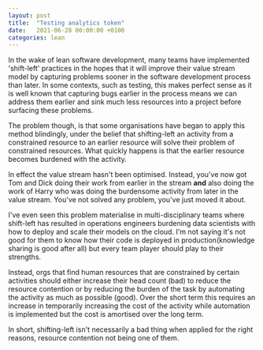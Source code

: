 ```yaml
---
layout: post
title:  "Testing analytics token"
date:   2021-06-28 00:00:00 +0100
categories: lean
---
```


In the wake of lean software development, many teams have implemented 'shift-left' practices in the hopes that it will improve their value stream model by capturing problems sooner in the software development process than later. In some contexts, such as testing, this makes perfect sense as it is well known that capturing bugs earlier in the process means we can address them earlier and sink much less resources into a project before surfacing these problems.

The problem though, is that some organisations have began to apply this method blindingly, under the belief that shifting-left an activity from a constrained resource to an earlier resource will solve their problem of constrained resources. What quickly happens is that the earlier resource becomes burdened with the activity.

In effect the value stream hasn't been optimised. Instead, you've now got Tom and Dick doing their work from earlier in the stream **and** also doing the work of Harry who was doing the burdensome activity from later in the value stream. You've not solved any problem, you've just moved it about.

I've even seen this problem materialise in multi-disciplinary teams where shift-left has resulted in operations engineers burdening data scientists with how to deploy and scale their models on the cloud. I'm not saying it's not good for them to know how their code is deployed in production(knowledge sharing is good after all) but every team player should play to their strengths.

Instead, orgs that find human resources that are constrained by certain activities should either increase their head count (bad) to reduce the resource contention or by reducing the burden of the task by automating the activity as much as possible (good). Over the short term this requires an increase in temporarily increasing the cost of the activity while automation is implemented but the cost is amortised over the long term.

In short, shifting-left isn't necessarily a bad thing when applied for the right reasons, resource contention not being one of them.
